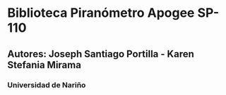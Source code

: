 # Biblioteca Piranómetro Apogee SP-110
## Autores: Joseph Santiago Portilla - Karen Stefania Mirama
### Universidad de Nariño
